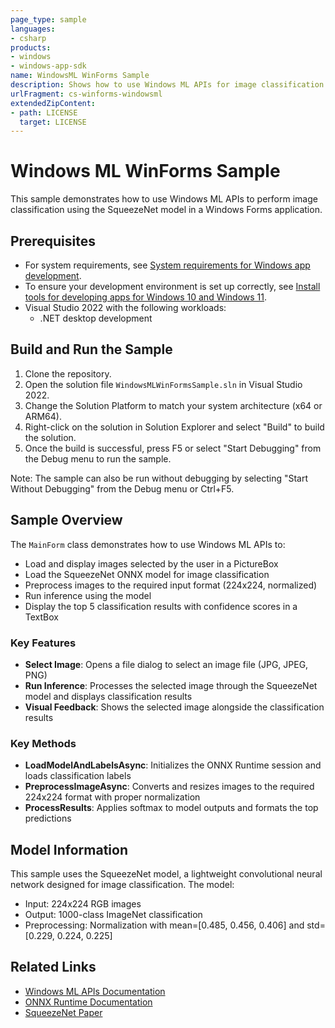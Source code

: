 ```yaml
---
page_type: sample
languages:
- csharp
products:
- windows
- windows-app-sdk
name: WindowsML WinForms Sample
description: Shows how to use Windows ML APIs for image classification with SqueezeNet in a Windows Forms application
urlFragment: cs-winforms-windowsml
extendedZipContent:
- path: LICENSE
  target: LICENSE
---
```


# Windows ML WinForms Sample

This sample demonstrates how to use Windows ML APIs to perform image classification using the SqueezeNet model in a Windows Forms application.

## Prerequisites

- For system requirements, see [System requirements for Windows app development](https://docs.microsoft.com/windows/apps/windows-app-sdk/system-requirements).
- To ensure your development environment is set up correctly, see [Install tools for developing apps for Windows 10 and Windows 11](https://docs.microsoft.com/windows/apps/windows-app-sdk/set-up-your-development-environment).
- Visual Studio 2022 with the following workloads:
  - .NET desktop development

## Build and Run the Sample

1. Clone the repository.
2. Open the solution file `WindowsMLWinFormsSample.sln` in Visual Studio 2022.
3. Change the Solution Platform to match your system architecture (x64 or ARM64).
4. Right-click on the solution in Solution Explorer and select "Build" to build the solution.
5. Once the build is successful, press F5 or select "Start Debugging" from the Debug menu to run the sample.

Note: The sample can also be run without debugging by selecting "Start Without Debugging" from the Debug menu or Ctrl+F5.

## Sample Overview

The `MainForm` class demonstrates how to use Windows ML APIs to:

- Load and display images selected by the user in a PictureBox
- Load the SqueezeNet ONNX model for image classification
- Preprocess images to the required input format (224x224, normalized)
- Run inference using the model
- Display the top 5 classification results with confidence scores in a TextBox

### Key Features

- **Select Image**: Opens a file dialog to select an image file (JPG, JPEG, PNG)
- **Run Inference**: Processes the selected image through the SqueezeNet model and displays classification results
- **Visual Feedback**: Shows the selected image alongside the classification results

### Key Methods

- **LoadModelAndLabelsAsync**: Initializes the ONNX Runtime session and loads classification labels
- **PreprocessImageAsync**: Converts and resizes images to the required 224x224 format with proper normalization
- **ProcessResults**: Applies softmax to model outputs and formats the top predictions

## Model Information

This sample uses the SqueezeNet model, a lightweight convolutional neural network designed for image classification. The model:

- Input: 224x224 RGB images
- Output: 1000-class ImageNet classification
- Preprocessing: Normalization with mean=[0.485, 0.456, 0.406] and std=[0.229, 0.224, 0.225]

## Related Links

- [Windows ML APIs Documentation](https://docs.microsoft.com/windows/ai/windows-ml/)
- [ONNX Runtime Documentation](https://onnxruntime.ai/)
- [SqueezeNet Paper](https://arxiv.org/abs/1602.07360)
